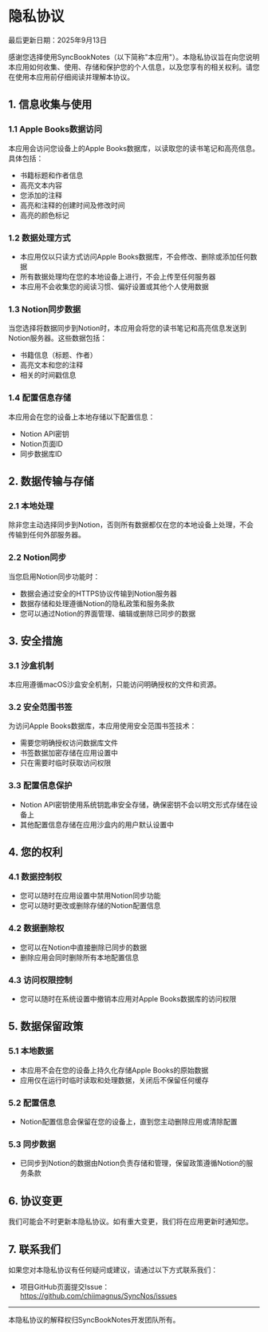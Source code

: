 # 隐私协议

最后更新日期：2025年9月13日

感谢您选择使用SyncBookNotes（以下简称"本应用"）。本隐私协议旨在向您说明本应用如何收集、使用、存储和保护您的个人信息，以及您享有的相关权利。请您在使用本应用前仔细阅读并理解本协议。

## 1. 信息收集与使用

### 1.1 Apple Books数据访问
本应用会访问您设备上的Apple Books数据库，以读取您的读书笔记和高亮信息。具体包括：
- 书籍标题和作者信息
- 高亮文本内容
- 您添加的注释
- 高亮和注释的创建时间及修改时间
- 高亮的颜色标记

### 1.2 数据处理方式
- 本应用仅以只读方式访问Apple Books数据库，不会修改、删除或添加任何数据
- 所有数据处理均在您的本地设备上进行，不会上传至任何服务器
- 本应用不会收集您的阅读习惯、偏好设置或其他个人使用数据

### 1.3 Notion同步数据
当您选择将数据同步到Notion时，本应用会将您的读书笔记和高亮信息发送到Notion服务器。这些数据包括：
- 书籍信息（标题、作者）
- 高亮文本和您的注释
- 相关的时间戳信息

### 1.4 配置信息存储
本应用会在您的设备上本地存储以下配置信息：
- Notion API密钥
- Notion页面ID
- 同步数据库ID

## 2. 数据传输与存储

### 2.1 本地处理
除非您主动选择同步到Notion，否则所有数据都仅在您的本地设备上处理，不会传输到任何外部服务器。

### 2.2 Notion同步
当您启用Notion同步功能时：
- 数据会通过安全的HTTPS协议传输到Notion服务器
- 数据存储和处理遵循Notion的隐私政策和服务条款
- 您可以通过Notion的界面管理、编辑或删除已同步的数据

## 3. 安全措施

### 3.1 沙盒机制
本应用遵循macOS沙盒安全机制，只能访问明确授权的文件和资源。

### 3.2 安全范围书签
为访问Apple Books数据库，本应用使用安全范围书签技术：
- 需要您明确授权访问数据库文件
- 书签数据加密存储在应用设置中
- 只在需要时临时获取访问权限

### 3.3 配置信息保护
- Notion API密钥使用系统钥匙串安全存储，确保密钥不会以明文形式存储在设备上
- 其他配置信息存储在应用沙盒内的用户默认设置中

## 4. 您的权利

### 4.1 数据控制权
- 您可以随时在应用设置中禁用Notion同步功能
- 您可以随时更改或删除存储的Notion配置信息

### 4.2 数据删除权
- 您可以在Notion中直接删除已同步的数据
- 删除应用会同时删除所有本地配置信息

### 4.3 访问权限控制
- 您可以随时在系统设置中撤销本应用对Apple Books数据库的访问权限

## 5. 数据保留政策

### 5.1 本地数据
- 本应用不会在您的设备上持久化存储Apple Books的原始数据
- 应用仅在运行时临时读取和处理数据，关闭后不保留任何缓存

### 5.2 配置信息
- Notion配置信息会保留在您的设备上，直到您主动删除应用或清除配置

### 5.3 同步数据
- 已同步到Notion的数据由Notion负责存储和管理，保留政策遵循Notion的服务条款

## 6. 协议变更

我们可能会不时更新本隐私协议。如有重大变更，我们将在应用更新时通知您。

## 7. 联系我们

如果您对本隐私协议有任何疑问或建议，请通过以下方式联系我们：
- 项目GitHub页面提交Issue：https://github.com/chiimagnus/SyncNos/issues

---

本隐私协议的解释权归SyncBookNotes开发团队所有。